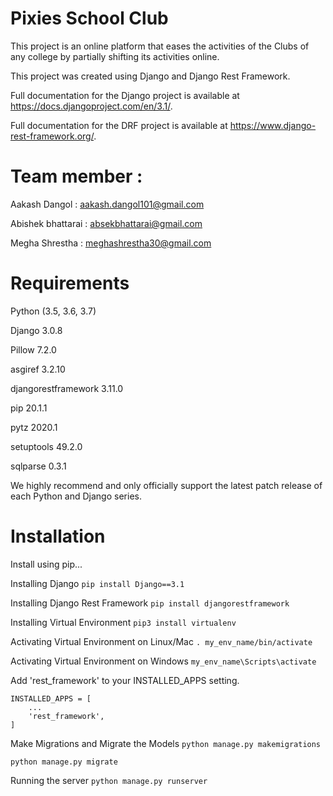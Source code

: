 Pixies School Club
===
This project is an online platform that eases the activities of the Clubs of any college by partially shifting its activities online.

This project was created using Django and Django Rest Framework.

Full documentation for the Django project is available at https://docs.djangoproject.com/en/3.1/.

Full documentation for the DRF project is available at https://www.django-rest-framework.org/.

Team member : 
===

Aakash Dangol : aakash.dangol101@gmail.com

Abishek bhattarai : absekbhattarai@gmail.com

Megha Shrestha : meghashrestha30@gmail.com

Requirements
===
Python (3.5, 3.6, 3.7)

Django	3.0.8	

Pillow	7.2.0

asgiref	3.2.10

djangorestframework	3.11.0

pip	20.1.1	

pytz	2020.1

setuptools	49.2.0	

sqlparse	0.3.1	

We highly recommend and only officially support the latest patch release of each Python and Django series.

Installation
===
Install using pip...

Installing Django
`pip install Django==3.1`

Installing Django Rest Framework
`pip install djangorestframework`

Installing Virtual Environment
`pip3 install virtualenv`

Activating Virtual Environment on Linux/Mac
`. my_env_name/bin/activate`

Activating Virtual Environment on Windows
`my_env_name\Scripts\activate`

Add 'rest_framework' to your INSTALLED_APPS setting.

```
INSTALLED_APPS = [
    ...
    'rest_framework',
]
```

Make Migrations and Migrate the Models
`python manage.py makemigrations`

`python manage.py migrate`

Running the server
`python manage.py runserver`
